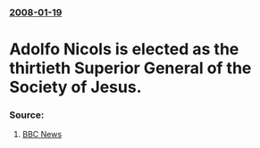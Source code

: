 ### [2008-01-19](/news/2008/01/19/index.md)

#  Adolfo Nicols is elected as the thirtieth Superior General of the Society of Jesus. 




### Source:

1. [BBC News](http://news.bbc.co.uk/2/hi/europe/7198512.stm)
